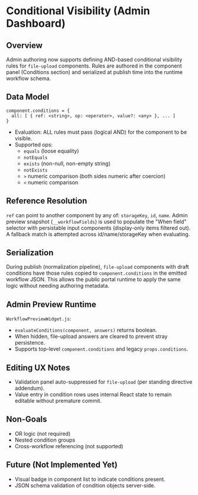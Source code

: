 # Conditional Visibility (Admin Dashboard)

## Overview
Admin authoring now supports defining AND-based conditional visibility rules for `file-upload` components. Rules are authored in the component panel (Conditions section) and serialized at publish time into the runtime workflow schema.

## Data Model
```
component.conditions = {
  all: [ { ref: <string>, op: <operator>, value?: <any> }, ... ]
}
```
- Evaluation: ALL rules must pass (logical AND) for the component to be visible.
- Supported ops:
  - `equals` (loose equality)
  - `notEquals`
  - `exists` (non-null, non-empty string)
  - `notExists`
  - `>` numeric comparison (both sides numeric after coercion)
  - `<` numeric comparison

## Reference Resolution
`ref` can point to another component by any of: `storageKey`, `id`, `name`. Admin preview snapshot (`__workflowFields`) is used to populate the "When field" selector with persistable input components (display-only items filtered out). A fallback match is attempted across id/name/storageKey when evaluating.

## Serialization
During publish (normalization pipeline), `file-upload` components with draft conditions have those rules copied to `component.conditions` in the emitted workflow JSON. This allows the public portal runtime to apply the same logic without needing authoring metadata.

## Admin Preview Runtime
`WorkflowPreviewWidget.js`:
- `evaluateConditions(component, answers)` returns boolean.
- When hidden, file-upload answers are cleared to prevent stray persistence.
- Supports top-level `component.conditions` and legacy `props.conditions`.

## Editing UX Notes
- Validation panel auto-suppressed for `file-upload` (per standing directive addendum).
- Value entry in condition rows uses internal React state to remain editable without premature commit.

## Non-Goals
- OR logic (not required)
- Nested condition groups
- Cross-workflow referencing (not supported)

## Future (Not Implemented Yet)
- Visual badge in component list to indicate conditions present.
- JSON schema validation of condition objects server-side.
